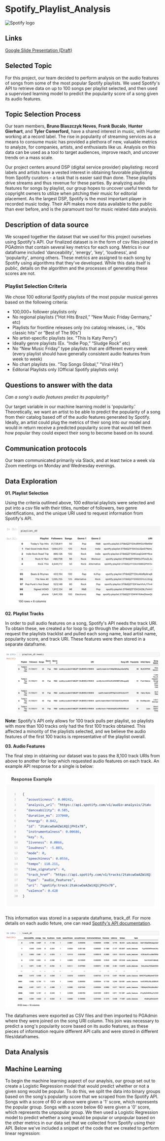 # Spotify_Playlist_Analysis

![Spotify logo](https://storage.googleapis.com/pr-newsroom-wp/1/2018/11/Spotify_Logo_CMYK_Green.png)

## Links

[Google Slide Presentation (Draft)](https://docs.google.com/presentation/d/1ixixDgI3AXCSs7oHHZay8Znu-JMH7h9iGQ141RH3gZw/edit#slide=id.p)

## Selected Topic 
For this project, our team decided to perform analysis on the audio features of songs from some of the most popular Spotify playlists. We used Spotify's API to retrieve data on up to 100 songs per playlist selected, and then used a supervised learning model to predict the popularity score of a song given its audio features.

## Topic Selection Process
Our team members, **Bruno Blaszczyk Neves**, **Frank Bucalo**, **Hunter Gierhart**, and **Tyler Comerford,** have a shared interest in music, with Hunter working at a record label. The rise in popularity of streaming services as a means to consume music has provided a plethora of new, valuable metrics to analyze, for companies, artists, and enthusiasts like us. Analysis on this data can be used as a tool to target audiences, improve reach, and uncover trends on a mass scale.

Our project centers around DSP (digital service provider) playlisting: record labels and artists have a vested interest in obtaining favorable playlisting from Spotify curators - a task that is easier said than done. These playlists drive streams and thus revenue for these parties. By analyzing audio features for songs by playlist, our group hopes to uncover useful trends for copyright owners to utilize when pitching their music for editorial placement. As the largest DSP, Spotify is the most important player in recorded music today. Their API makes more data available to the public than ever before, and is the paramount tool for music related data analysis.

## Description of data source
We scraped together the dataset that we used for this project ourselves using Spotify's API. Our finalized dataset is in the form of csv files joined in PGAdmin that contain several key metrics for each song. Metrics in our dataframe included 'danceability', 'energy', 'key', 'loudness', and 'popularity', among others. These metrics are assigned to each song by Spotify using algorithms that they've developed. While this data itself is public, details on the algorithm and the processes of generating these scores are not.

### Playlist Selection Criteria

We chose 100 editorial Spotify playlists of the most popular musical genres based on the following criteria:

* 100,000+ follower playlists only
* No regional playlists (“Hot Hits Brazil,” “New Music Friday Germany," etc)
* Playlists for frontline releases only (no catalog releases, i.e., “80s classic hits” or “Best of The 90s”)
* No artist-specific playlists (ex. "This Is Katy Perry")
* Ideally genre playlists (Ex. “Indie Pop,” “Sludge Rock” etc)
* No “New Music Friday” type playlists that are different every week (every playlist should have generally consistent audio features from week to week)
* No chart playlists (ex. “Top Songs Global,” “Viral Hits”)
* Editorial Playlists only (Official Spotify playlists only)

## Questions to answer with the data 
*Can a song's audio features predict its popularity?*

Our target variable in our machine learning model is 'popularity.' Theoretically, we want an artist to be able to predict the popularity of a song from their catalog based off of the audio features generated by Spotify. Ideally, an artist could plug the metrics of their song into our model and would in return receive a predicted popularity score that would tell them how popular they could expect their song to become based on its sound.

## Communication protocols
Our team communicated primarily via Slack, and at least twice a week via Zoom meetings on Monday and Wednesday evenings.

## Data Exploration
**01. Playlist Selection**

Using the criteria outlined above, 100 editorial playlists were selected and put into a csv file with their titles, number of followers, two genre identifications, and the unique URI used to request information from Spotify's API.

![playlist_df](https://github.com/bbneves/Spotify_Playlist_Analysis/blob/hunter/playlist_df.png)

**02. Playlist Tracks**

In order to pull audio features on a song, Spotify's API needs the track URI. To obtain these, we created a for loop to go through the above playlist_df, request the playlists tracklist and pulled each song name, lead artist name, popularity score, and track URI. These features were then stored in a separate dataframe. 

![playlisty_df2](https://github.com/bbneves/Spotify_Playlist_Analysis/blob/hunter/playlist_df2.png)

**Note:** Spotify's API only allows for 100 track pulls per playlist, so playlists with more than 100 tracks only had the first 100 tracks obtained. This affected a minority of the playlists selected, and we believe the audio features of the first 100 tracks is representative of the playlist overall.

**03. Audio Features**

The final step in obtaining our dataset was to pass the 8,100 track URIs from above to another for loop which requested audio features on each track. An example API response for a single is below:

![api_response](https://github.com/bbneves/Spotify_Playlist_Analysis/blob/hunter/api_response.png)

This information was stored in a separate dataframe, track_df. For more details on each audio feture, one can read [Spotify's API documentation](https://developer.spotify.com/documentation/web-api/reference/#/operations/get-audio-features).

![track_df](https://github.com/bbneves/Spotify_Playlist_Analysis/blob/hunter/track_df.png)

The dataframes were exported as CSV files and then imported to PGAdmin where they were joined on the song URI column. This join was necessary to predict a song's popularity score based on its audio features, as these pieces of information require different API calls and were stored in different files/dataframes.

## Data Analysis

## Machine Learning
To begin the machine learning aspect of our anaylsis, our group set out to create a Logistic Regression model that would predict whether or not a given song would be popular. To do this, we split the data into binary groups based on the song's popularity score that we scraped from the Spotify API. Songs with a score of 60 or above were given a '1' score, which represents the popular group. Songs with a score below 60 were given a '0' score, which represents the unpopular group. We then used a Logistic Regression model to predict whether a song would be popular or unpopular based on the other metrics in our data set that we collected from Spotify using their API. Below we've included a snippet of the code that we created to perform linear regression:

